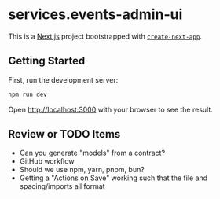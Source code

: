 # services.events-admin-ui

This is a [Next.js](https://nextjs.org) project bootstrapped with [`create-next-app`](https://nextjs.org/docs/app/api-reference/cli/create-next-app).

## Getting Started

First, run the development server:

```bash
npm run dev
```

Open [http://localhost:3000](http://localhost:3000) with your browser to see the result.

## Review or TODO Items

- Can you generate "models" from a contract?
- GitHub workflow
- Should we use npm, yarn, pnpm, bun?
- Getting a "Actions on Save" working such that the file and spacing/imports all format
